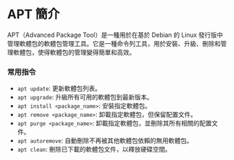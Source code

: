 # APT 簡介

APT（Advanced Package Tool）是一種用於在基於 Debian 的 Linux 發行版中管理軟體包的軟體包管理工具。它是一種命令列工具，用於安裝、升級、刪除和管理軟體包，使得軟體包的管理變得簡單和高效。

### 常用指令

- `apt update`: 更新軟體包列表。
- `apt upgrade`: 升級所有可用的軟體包到最新版本。
- `apt install <package_name>`: 安裝指定軟體包。
- `apt remove <package_name>`: 卸載指定軟體包，但保留配置文件。
- `apt purge <package_name>`: 卸載指定軟體包，並刪除其所有相關的配置文件。
- `apt autoremove`: 自動刪除不再被其他軟體包依賴的無用軟體包。
- `apt clean`: 刪除已下載的軟體包文件，以釋放硬碟空間。
